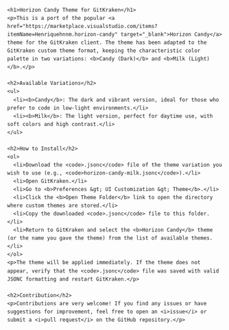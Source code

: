 <html>
  <head>
    <title>README.md - Horizon Candy Theme for GitKraken</title>
  </head>
  <body style="font-family: sans-serif; line-height: 1.6;">

    <h1>Horizon Candy Theme for GitKraken</h1>
    <p>This is a port of the popular <a href="https://marketplace.visualstudio.com/items?itemName=Henriquehnnm.horizon-candy" target="_blank">Horizon Candy</a> theme for the GitKraken client. The theme has been adapted to the GitKraken custom theme format, keeping the characteristic color palette in two variations: <b>Candy (Dark)</b> and <b>Milk (Light)</b>.</p>

    <h2>Available Variations</h2>
    <ul>
      <li><b>Candy</b>: The dark and vibrant version, ideal for those who prefer to code in low-light environments.</li>
      <li><b>Milk</b>: The light version, perfect for daytime use, with soft colors and high contrast.</li>
    </ul>

    <h2>How to Install</h2>
    <ol>
      <li>Download the <code>.jsonc</code> file of the theme variation you wish to use (e.g., <code>horizon-candy-milk.jsonc</code>).</li>
      <li>Open GitKraken.</li>
      <li>Go to <b>Preferences &gt; UI Customization &gt; Theme</b>.</li>
      <li>Click the <b>Open Theme Folder</b> link to open the directory where custom themes are stored.</li>
      <li>Copy the downloaded <code>.jsonc</code> file to this folder.</li>
      <li>Return to GitKraken and select the <b>Horizon Candy</b> theme (or the name you gave the theme) from the list of available themes.</li>
    </ol>
    <p>The theme will be applied immediately. If the theme does not appear, verify that the <code>.jsonc</code> file was saved with valid JSONC formatting and restart GitKraken.</p>

    <h2>Contribution</h2>
    <p>Contributions are very welcome! If you find any issues or have suggestions for improvement, feel free to open an <i>issue</i> or submit a <i>pull request</i> on the GitHub repository.</p>

  </body>
</html>
